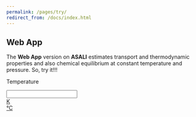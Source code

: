 ```yaml
---
permalink: /pages/try/
redirect_from: /docs/index.html
---
```


## Web App
The **Web App** version on **ASALI** estimates transport and thermodynamic properties and also chemical equilibrium at constant temperature and pressure.
So, try it!!!  

<div class="container">
    <div class="row">
        <div class="container">
            <div class = "col-sm-4 text-center">
                <p>Temperature</p>
            </div>
            <div class = "col-sm-4 text-center">
                <input type="number" class="form-control">
            </div>
            <div class = "col-sm-4 text-center">
                    <div class="dropdown-menu">
                        <a class="dropdown-item" href="#">K</a>
                        <div role="separator" class="dropdown-divider"></div>
                        <a class="dropdown-item" href="#">°C</a>
                    </div>
            </div>
        </div>
    </div>
<div>